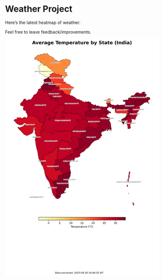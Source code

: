 # Weather Project

Here’s the latest heatmap of weather:

Feel free to leave feedback/improvements.

![India Heatmap](docs/assets/india_heatmap.png?v=DB952D)
